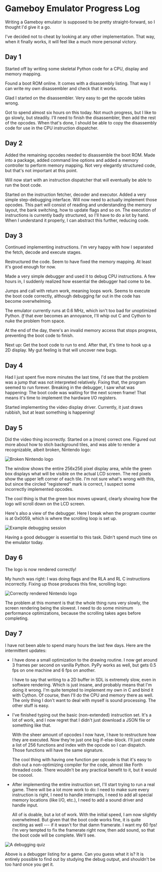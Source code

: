 Gameboy Emulator Progress Log
=============================

Writing a Gameboy emulator is supposed to be pretty straight-forward, so I
thought I'd give it a go.

I've decided not to cheat by looking at any other implementation. That way,
when it finally works, it will feel like a much more personal victory.

Day 1
-----

Started off by writing some skeletal Python code for a CPU, display and memory
mapping.

Found a boot ROM online. It comes with a disassembly listing. That way I can
write my own disassembler and check that it works.

Glad I started on the disassembler. Very easy to get the opcode tables wrong.

Got to spend almost six hours on this today. Not much progress, but I like to
go slowly, but steadily. I'll need to finish the disassembler, then add the
rest of the opcodes. When that's done, I should be able to copy the disassembly
code for use in the CPU instruction dispatcher.

Day 2
-----

Added the remaining opcodes needed to disassemble the boot ROM. Made into a
package, added command line options and added a memory controller to perform
memory mapping. Not very elegantly structured code, but that's not important at
this point.

Will now start with an instruction dispatcher that will eventually be able to
run the boot code.

Started on the instruction fetcher, decoder and executor. Added a very simple
step-debugging interface. Will now need to actually implement those opcodes.
This part will consist of reading and understanding the memory layout, the bank
switching, how to update flags and so on. The execution of instructions is
currently badly structured, so I'll have to do a lot by hand. When I understand
it properly, I can abstract this further, reducing code.

Day 3
-----

Continued implementing instructions. I'm very happy with how I separated the
fetch, decode and execute stages.

Restructured the code. Seem to have fixed the memory mapping. At least it's
good enough for now.

Made a very simple debugger and used it to debug CPU instructions.  A few hours
in, I suddenly realized how essential the debugger had come to be.

Jumps and call with return work, meaning loops work. Seems to execute the boot
code correctly, although debugging far out in the code has become overwhelming.

The emulator currently runs at 0.6 MHz, which isn't too bad for unoptimized
Python. *If* that ever becomes an annoyance, I'll whip out C and Cython to nuke
the problem from space.

At the end of the day, there's an invalid memory access that stops progress,
preventing the boot code to finish.

Next up: Get the boot code to run to end. After that, it's time to hook up a 2D
display. My gut feeling is that will uncover new bugs.

Day 4
-----

Had I just spent five more minutes the last time, I'd see that the problem was
a jump that was not interpreted relatively. Fixing that, the program seemed to
run forever. Breaking in the debugger, I saw what was happening: The boot code
was waiting for the next screen frame! That means it's time to implement the
hardware I/O registers.

Started implementing the video display driver. Currently, it just draws
rubbish, but at least something is happening!

Day 5
-----

Did the video thing incorrectly. Started on a (more) correct one. Figured out more
about how to stich background tiles, and was able to render a recognizable,
albeit broken, Nintendo logo:

![Broken Nintendo logo](boot-screen-01.png)

The window shows the entire 256x256 pixel display area, while the green box
displays what will be visible on the actual LCD screen. The red pixels show the
upper left corner of each tile. I'm not sure what's wrong with this, but since
the circled "registered" mark is correct, I suspect some incorrectly
implemented opcodes.

The cool thing is that the green box moves upward, clearly showing how the logo
will scroll down on the LCD screen.

Here's also a view of the debugger. Here I break when the program counter is at
0x0059, which is where the scrolling loop is set up.

![Example debugging session](debugger-01.png)

Having a good debugger is essential to this task. Didn't spend much time on the
emulator today.

Day 6
-----

The logo is now rendered correctly!

My hunch was right: I was doing flags and the RLA and RL C instructions
incorrectly. Fixing up those produces this fine, scrolling logo:

![Correctly rendered Nintendo logo](boot-screen-02.png)

The problem at this moment is that the whole thing runs very slowly, the screen
rendering being the slowest. I need to do some minimum performance
optimizations, because the scrolling takes ages before completing.

Day 7
-----

I have not been able to spend many hours the last few days. Here are the
intermittent updates:

  * I have done a small optimization to the drawing routine. I now get around 3
    frames per second on vanilla Python. PyPy works as well, but gets 0.5 fps
    on one machine and 6 fps on another.

    I have to say that writing to a 2D buffer in SDL is extremely slow, even in
    software rendering. Which is just insane, and probably means that I'm doing
    it wrong. I'm quite tempted to implement my own in C and bind it with
    Cython. Of course, then I'll do the CPU and memory there as well. The only
    thing I don't want to deal with myself is sound processing. The other stuff
    is easy.

  * I've finished typing out the basic (non-extended) instruction set. It's a
    lot of work, and I now regret that I didn't just download a JSON file or
    something like that.

    With the sheer amount of opcodes I now have, I have to
    restructure how they are executed. Now they're just one big if-else-block.
    I'll just create a list of 256 functions and index with the opcode so I can
    dispatch. Those functions will have the same signature.

    The cool thing with having one function per opcode is that it's easy to
    dish out a non-optimizing compiler for the code, almost like Forth threaded
    code. There wouldn't be any practical benefit to it, but it would be
    cooool.

  * After implementing the entire instruction set, I'll start trying to run a
    real game. There will be a lot more work to do: I need to make sure every
    instruction is right, I need to handle interrupts, I need to add all
    special memory locations (like I/O, etc.), I need to add a sound driver and
    handle input.

    All of is doable, but a lot of work. With the initial speed, I am now
    slightly overwhelmed. But given that the boot code works fine, it is quite
    exciting as well --- if it wasn't for that damn framerate. I want my 60
    fps! I'm very tempted to fix the framerate right now, then add sound, so
    that the boot code will be complete. We'll see.

![A debugging quiz](debugger-02.png)

Above is a debugger listing for a game. Can you guess what it is? It is
entirely possible to find out by studying the debug output, and shouldn't be
too hard once you get it.

